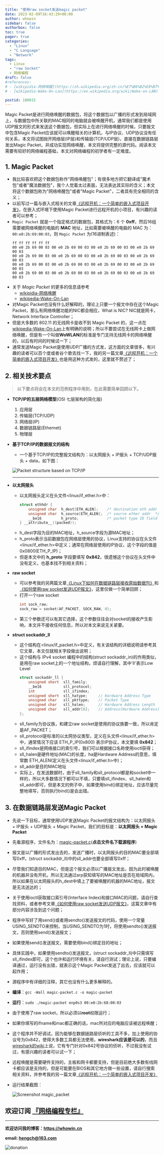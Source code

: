 ```yaml
---
title: "使用raw socket发送magic packet"
date: 2023-02-09T16:43:29+08:00
author: whowin
sidebar: false
authorbox: false
toc: true
pager: true
categories:
  - "Linux"
  - "C Language"
  - "Network"
tags:
  - Linux
  - "raw Socket"
  - 网络编程
draft: false
#references: 
# - [wikipidia-网络唤醒](https://zh.wikipedia.org/zh-cn/%E7%B6%B2%E8%B7%AF%E5%96%9A%E9%86%92)
# - [wikipedia-Wake-On-Lan](https://en.wikipedia.org/wiki/Wake-on-LAN)

postid: 180015
---
```


Magic Packet是进行网络唤醒的数据包，将这个数据包以广播的形式发到局域网上，与数据包中所关联的MAC相同的电脑就会被唤醒开机，通常我们都是使用UDP报文的形式来发送这个数据包，但实际上在进行网络唤醒的时候，只要报文中包含Magic Packet应该就可以唤醒相关的计算机，与IP协议、UDP协议没有任何关系，本文将试图抛开网络层(IP层)和传输层(TCP/UDP层)，直接在数据链路层发出Magic Packet，并成功实现网络唤醒，本文将提供完整的源代码。阅读本文需要有较好的网络编程基础，本文对网络编程的初学者有一定难度。
<!--more-->

## 1. Magic Packet
* 我比较喜欢把这个数据包称作"网络唤醒包"；有很多地方把它翻译成"魔术包"或者"魔法数据包"，我个人觉着太过表面，无法表达其实际的含义；本文将这个数据包称为"网络唤醒包"或者"Magic Packet"，二者具有完全相同的含义；
* 以前写过一篇与嵌入式相关的文章[《远程开机：一个简单的嵌入式项目开发》][article01]，在嵌入式环境下使用Magic Packet进行远程开机的小项目，有兴趣的读者可以参考；
* ```Magic Packet``` 就是一个指定格式的数据包，其格式为：6 个 **0xff**，然后16组需要被网络唤醒的电脑的 **MAC** 地址，比如需要被唤醒的电脑的 MAC 为：```00:e0:2b:69:00:03```，则 ```Magic Packet``` 为(16进制表述)：
    ```plaintext
    ff ff ff ff ff ff 
    00 e0 2b 69 00 03 00 e0 2b 69 00 03 00 e0 2b 69 00 03 00 e0 2b 69 00 03 
    00 e0 2b 69 00 03 00 e0 2b 69 00 03 00 e0 2b 69 00 03 00 e0 2b 69 00 03 
    00 e0 2b 69 00 03 00 e0 2b 69 00 03 00 e0 2b 69 00 03 00 e0 2b 69 00 03 
    00 e0 2b 69 00 03 00 e0 2b 69 00 03 00 e0 2b 69 00 03 00 e0 2b 69 00 03 
    ```
* 关于 *Magic Packet* 的更多的信息请参考
  - [wikipidia-网络唤醒][article05]
  - [wikipedia-Wake-On-Lan][article06]
* 对Magic Packet也没有什么好解释的，理论上只要一个报文中存在这个Magic Packet，那么有网络唤醒功能的NIC都会相应，What is NIC? NIC就是网卡，Network Interface Controller；
* 但是大多数的 802.11 的无线网卡是收不到 Magic Packet 的，这一点在[wikipedia-Wake-On-Lan][article06]上有明确的说明；所以不要尝试在无线网卡上做网络唤醒，但是有一个叫做**WoWLAN**的标准是专门支持无线网卡的网络唤醒的，以后有时间的时候试一下；
* 通常发送Magic Packet是使用UDP广播的方式发，这方面的文章很多，有兴趣的读者可以百个度或者谷个歌去找一下，我的另一篇文章[《远程开机：一个简单的嵌入式项目开发》][article01]也是用这种方式发的，这里就不赘述了；

## 2. 相关技术要点
> 以下要点将会在本文的范例程序中用到，在此需要简单回顾以下。

* **TCP/IP的五层网络模型**(OSI 七层架构的简化版)
  1. 应用层
  2. 传输层(TCP/UDP)
  3. 网络层(IP)
  4. 数据链路层(Ethernet)
  5. 物理层

* **基于TCP/IP的数据报文的结构**
  - 一个基于TCP/IP的完整报文结构为：以太网报头 + IP报头 + TCP/UDP报头 + data，如下图：
  
  ![Packet structure based on TCP/IP][img01]

  -------------

* **以太网报头**
  - 以太网报头定义在头文件<linux/if_ether.h>中：
    ```C
    struct ethhdr {
        unsigned char  h_dest[ETH_ALEN];    /* destination eth addr  */
        unsigned char  h_source[ETH_ALEN];  /* source ether addr  */
        __be16         h_proto;             /* packet type ID field  */
    } __attribute__((packed));
    ```
  - h_dest字段为目的MAC地址，h_source字段为源MAC地址；
  - h_proto表示当前数据包在网络层使用的协议，Linux支持的协议在头文件<linux/if_ether.h>中定义；通常在网络层使用的IP协议，这个字段的值是0x0800(ETH_P_IP)；
  - 但是本文中的 **h_proto** 字段要填写 **0x842**，很遗憾这个协议在头文件中没有定义，也基本找不到相关资料；

* **raw socket**
  - 可以参考我的另两篇文章[《Linux下如何在数据链路层接收原始数据包》][article02]和[《如何使用raw socket发送UDP报文》][article03]，这里仅做一个简单回顾；
  - 打开一个raw socket
    ```C
    int sock_raw;
    sock_raw = socket(AF_PACKET, SOCK_RAW, 0);
    ```
  - 第三个参数还可以有其它选择，这个参数往往会对socket的接收产生影响，本文并不接收任何信息，所以对本文来说无关紧要。

* **struct sockaddr_ll**
  - 这个结构在<linux/if_packet.h>中定义，有关该结构的详细说明请参考其它文章，本文仅就相关字段做出说明；
  - 这个结构与 IPv4 socket 编程中的结构(struct sockaddr_in)的作用类似，是用在raw socket上的一个地址结构，烦请自行理解，其中'll'表示Low Level
    ```C
    struct sockaddr_ll {
        unsigned short  sll_family;
        __be16          sll_protocol;
        int             sll_ifindex;
        unsigned short  sll_hatype;     // Hardware Address Type
        unsigned char   sll_pkttype;    // Packet Type
        unsigned char   sll_halen;      // Hardware Address Length
        unsigned char   sll_addr[8];    // Address(Hardware Address)
    };
    ```
  - sll_family为协议族，和建立raw socket是使用的协议族要一致，所以肯定是AF_PACKET；
  - sll_protocol是标准的以太网协议类型，定义在头文件<linux/if_ether.h>中，通常情况下应该 ETH_P_IP(0x800) 表示IP协议，本文要填 **0x842**；
  - sll_ifindex是网络接口的索引号，我们可以根据接口名称使用ioctl获得；
  - sll_halen是硬件地址(MAC)的长度，ha是Hardware Address的意思，填常数 ETH_ALEN(定义在头文件<linux/if_ether.h>中)；
  - sll_addr是目的MAC地址
  - 实际上，在发送数据时，由于sll_family和sll_protocol都是和socket中一样的，所以大多数情况下都可以不填，只要填sll_ifindex、sll_halen和sll_addr即可，但是本文的例子中，如果使用bind()绑定地址，应该尽量完整地填写，否则执行bind()是会出错。

## 3. 在数据链路层发送Magic Packet
* 先说一下目标，通常使用UDP发送Magic Packet的报文结构为：以太网报头 + IP报头 + UDP报头 + Magic Packet，我们的目标是：**以太网报头 + Magic Packet**
* 先看源程序，文件名为：[magic-packet.c][src01](**点击文件名下载源程序**)

* 报文是以广播的形式发出去的，发送广播时，以太网报头的目的MAC要全部填写0xff，(struct sockaddr_ll)中的sll_addr也要全部填写0xff；
* 尽管我们知道目的MAC，但是这个报文必须以广播报文发出，因为此时被唤醒的机器并没有开机，所以无法通过arp获知填写的MAC地址是否在局域网内，所以如果在以太网报头的h_dest中填上了要被唤醒的机器的MAC地址，报文是无法送达的；
* 关于使用ioctl获取接口索引号(Interface Index)和接口MAC的问题，请自行查找资料，或者参考文章[《如何使用raw socket发送UDP报文》][article03]，这篇文章中有部分内容涉及到这个问题；
* 程序中写好了用send()或者用sendto()发送报文的代码，使用一个常量USING_SENDTO来控制，当USING_SENDTO为1时，将使用sendto()发送报文，否则使用send()发送报文；
* 如果使用send()发送报文，需要使用bind()绑定目的地址；
* 具体实践中，如果使用sendto()发送报文，(struct sockaddr_ll)中只需填写sll_ifindex即可，这个也许和运行环境有关，请自行测试；理论上说，只要编译通过，运行没有出错，就表示这个Magic Packet发送了出去，应该就可以起作用；
* 源程序中有详细的注释，其它也没有什么更多解释的。
* **编译**：```gcc -Wall magic-packet.c -o magic-packet```
* **运行**：```sudo ./magic-packet enp0s3 00:e0:2b:68:00:03```
* 由于使用了raw socket，所以必须以**root**权限运行；
* 如果你填写的ifname和mac都正确的话，mac所对应的电脑应该被远程唤醒；
* 这个程序并不好调试，因为能够在数据链路层侦听的工具不多，加上使用的协议号为0x842，使得大多数工具都无法使用，**wireshark应该是可以的**，而且[wireshark的wiki][article04]上说，它有专门针对0x842号协议的侦听，不过我没有试过，有感兴趣的读者可以试一下；
* 远程唤醒是需要硬件支持的，主板和网卡都要支持，但是目前绝大多数有线网卡都应该是支持的，但是可能要在BIOS和其它地方做一些设置，请自行搜索相关资料，并参考我的另一篇文章[《远程开机：一个简单的嵌入式项目开发》][article01]
* 运行结果截图：

  ![Screenshot magic_packet][img02]


## **欢迎订阅 [『网络编程专栏』](https://blog.csdn.net/whowin/category_12180345.html)**


-------------
**欢迎访问我的博客：https://whowin.cn**

**email: hengch@163.com**

![donation][img_sponsor_qrcode]

[img_sponsor_qrcode]:/images/qrcode/sponsor-qrcode.png


[src01]:https://gitee.com/whowin/whowin/blob/blog/sourcecodes/180015/magic-packet.c

[article01]:/post/blog/embedded/0001-wake-on-lan/
[article02]:/post/blog/network/0002-link-layer-programming/
[article03]:/post/blog/network/0006-send-udp-with-raw-socket/

<!--CSDN
[article01]:https://blog.csdn.net/whowin/article/details/126502495
[article02]:https://blog.csdn.net/whowin/article/details/128766145
[article03]:https://blog.csdn.net/whowin/article/details/128891255
-->
[article04]:https://wiki.wireshark.org/WakeOnLAN
[article05]:https://zh.wikipedia.org/zh-cn/%E7%B6%B2%E8%B7%AF%E5%96%9A%E9%86%92
[article06]:https://en.wikipedia.org/wiki/Wake-on-LAN

[img01]:/images/180002/sending_data_from_app_with_socket.png
[img02]:/images/180015/screenshot-magic-packet.png

<!-- CSDN
[img01]:https://img-blog.csdnimg.cn/img_convert/4b53b2ccfda26d20a8e656ae96a577ed.png
[img02]:https://img-blog.csdnimg.cn/img_convert/1389f4f44deb3a3b378ae6b448267a54.png
-->
